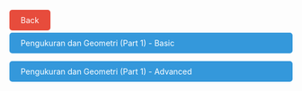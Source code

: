 <span style="display: inline-block;">
  <a href="../" style="padding: 10px 20px; background-color: #e74c3c; color: #fff; text-decoration: none; border-radius: 5px;">Back</a>
</span>
<br>

<a href="https://github.com/KronosDP/PejuangMasukPTN/blob/master/Demo/PK/Pengukuran%20dan%20Geometri%20(Part%201)/advanced_stuffs.ipynb" target="_blank" style="display: block; margin-top: 10px; padding: 10px 20px; background-color: #3498db; color: #fff; text-decoration: none; border-radius: 5px;">Pengukuran dan Geometri (Part 1) - Basic</a>

<a href="https://github.com/KronosDP/PejuangMasukPTN/blob/master/Demo/PK/Pengukuran%20dan%20Geometri%20(Part%201)/basic_stuffs.ipynb" target="_blank" style="display: block; margin-top: 10px; padding: 10px 20px; background-color: #3498db; color: #fff; text-decoration: none; border-radius: 5px;">Pengukuran dan Geometri (Part 1) - Advanced</a>
